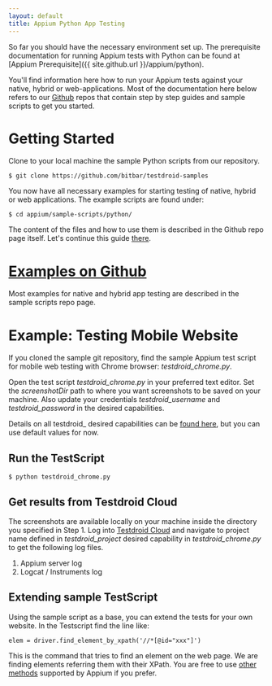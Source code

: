 ```yaml
---
layout: default
title: Appium Python App Testing
---
```



So far you should have the necessary environment set up. The
prerequisite documentation for running Appium tests with Python can be
found at [Appium
Prerequisite]({{ site.github.url }}/appium/python).

You'll find information here how to run your Appium tests against your
native, hybrid or web-applications. Most of the documentation here
below refers to our
[Github](https://github.com/bitbar/testdroid-samples) repos that
contain step by step guides and sample scripts to get you started.

# Getting Started

Clone to your local machine the sample Python scripts from our repository.

```
$ git clone https://github.com/bitbar/testdroid-samples
```

You now have all necessary examples for starting testing of native,
hybrid or web applications. The example scripts are found under:

```
$ cd appium/sample-scripts/python/
```

The content of the files and how to use them is described in the
Github repo page itself. Let's continue this guide
[there](https://github.com/bitbar/testdroid-samples).

# [Examples on Github](https://github.com/bitbar/testdroid-samples)

Most examples for native and hybrid app testing are described in the
sample scripts repo page.

# Example: Testing Mobile Website

If you cloned the sample git repository, find the sample Appium test
script for mobile web testing with Chrome browser:
*testdroid_chrome.py*.

Open the test script *testdroid_chrome.py* in your preferred text
editor. Set the *screenshotDir* path to where you want screenshots to
be saved on your machine. Also update your credentials
*testdroid_username* and *testdroid_password* in the desired
capabilities.

Details on all testdroid_ desired capabilities can be [found
here]({{site.github.url}}/appium/testdroid-desired-caps.html), but you
can use default values for now.

## Run the TestScript

```
$ python testdroid_chrome.py
```

## Get results from Testdroid Cloud
 
The screenshots are available locally on your machine inside the
directory you specified in Step 1.  Log into [Testdroid
Cloud](https://cloud.testdroid.com) and navigate to project name
defined in *testdroid_project* desired capability in
*testdroid_chrome.py* to get the following log files.

1. Appium server log
1. Logcat / Instruments log
 
## Extending sample TestScript

Using the sample script as a base, you can extend the tests for your
own website.  In the Testscript find the line like:

```
elem = driver.find_element_by_xpath('//*[@id="xxx"]')
```

This is the command that tries to find an element on the web page. We
are finding elements referring them with their XPath. You are free to
use [other
methods](http://selenium-python.readthedocs.org/en/latest/locating-elements.html)
supported by Appium if you prefer.
